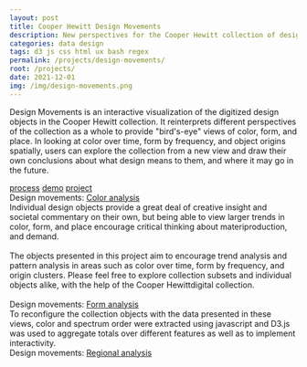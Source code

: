 ```yaml
---
layout: post
title: Cooper Hewitt Design Movements
description: New perspectives for the Cooper Hewitt collection of design objects
categories: data design
tags: d3 js css html ux bash regex
permalink: /projects/design-movements/
root: /projects/
date: 2021-12-01
img: /img/design-movements.png
---
```

Design Movements is an interactive visualization of the digitized design objects in the Cooper Hewitt collection. It reinterprets different perspectives of the collection as a whole to provide "bird's-eye" views of color, form, and place. In looking at color over time, form by frequency, and object origins spatially, users can explore the collection from a new view and draw their own conclusions about what design means to them, and where it may go in the future.

<div class="materials center">
	<a href="https://github.com/papermashea/major-studio-1" target="_blank" class="post-resource" id="sources">process</a>
	<a href="https://papermashea.github.io/major-studio-1/" target="_blank" class="post-resource" id="demo">demo</a>
	<a href="https://papermashea.github.io/major-studio-1/" target="_blank" class="post-resource" id="sources">project</a>
</div>

<div class="img_full">
		<img class="col three" src="{{ site.baseurl }}/img/design-movements/color2.png" alt="" title="color timeline of cooper hewitt design objects"/>
</div>
<div class="col three caption">
	Design movements: <a href="https://papermashea.github.io/major-studio-1/color.html" target="_blank">Color analysis</a>
</div>
Individual design objects provide a great deal of creative insight and societal commentary on their own, but being able to view larger trends in color, form, and place encourage critical thinking about materiproduction, and demand.
<br/><br/>
The objects presented in this project aim to encourage trend analysis and pattern analysis in areas such as color over time, form by frequency, and origin clusters. Please feel free to explore collection subsets and individual objects alike, with the help of the Cooper Hewittdigital collection.

<div class="img_row">
	<img class="col two" src="{{ site.baseurl }}/img/design-movements/form1.png" alt="" title="design objects by type and medium"/>
	<img class="col one" src="{{ site.baseurl }}/img/design-movements/form2.png" alt="" title="abstract word cloud of cooper hewitt design obects type and medium"/>
</div>
<div class="col three caption">
	Design movements: <a href="https://papermashea.github.io/major-studio-1/form.html" target="_blank">Form analysis</a>
</div>
To reconfigure the collection objects with the data presented in these views, color and spectrum order were extracted using javascript and D3.js was used to aggregate totals over different features as well as to implement interactivity.

<div class="img_full">
		<img class="col three" src="{{ site.baseurl }}/img/design-movements/place1.png" alt="" title="maps of cooper hewitt design objects"/>
</div>
<div class="col three caption">
	Design movements: <a href="https://papermashea.github.io/major-studio-1/form.html" target="_blank">Regional analysis</a>
</div>